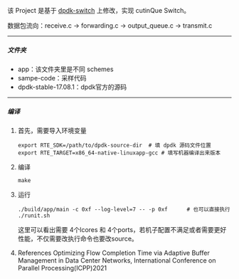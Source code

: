 该 Project 是基于 [dpdk-switch](https://github.com/dfshan/dpdk-switch.git) 上修改，实现 cutinQue Switch。

数据包流向：receive.c -> forwarding.c -> output_queue.c -> transmit.c

----

##### 文件夹

- app：该文件夹里是不同 schemes
- sampe-code：采样代码
- dpdk-stable-17.08.1：dpdk官方的源码

---

##### 编译

1. 首先，需要导入环境变量

   ```shell
   export RTE_SDK=/path/to/dpdk-source-dir	# 填 dpdk 源码文件位置
   export RTE_TARGET=x86_64-native-linuxapp-gcc	# 填写机器编译出来版本
   ```

2. 编译
   
   ```shell
   make
   ```

   
   
3. 运行
   
   ```shell
   ./build/app/main -c 0xf --log-level=7 -- -p 0xf		# 也可以直接执行 ./runit.sh
   ```
   
   这里可以看出需要 4个lcores 和 4个ports，若机子配置不满足或者需要更好性能，不仅需要改执行命令也要改source。
   
4. References
Optimizing Flow Completion Time via Adaptive Buffer Management in Data Center Networks, International Conference on Parallel Processing(ICPP)2021


